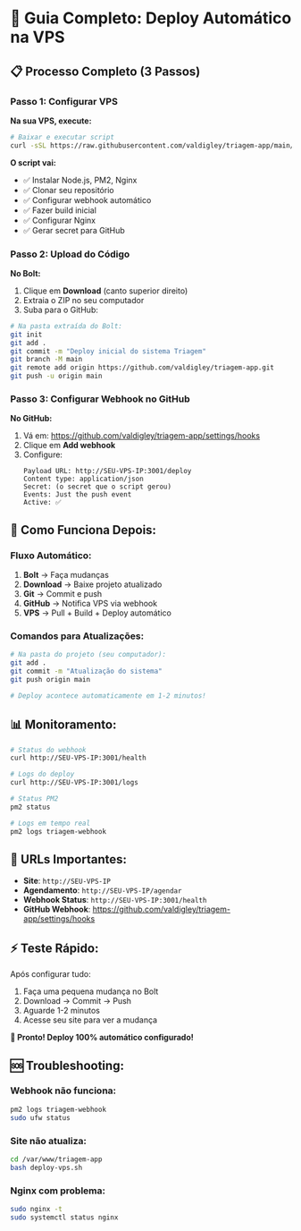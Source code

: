 # 🚀 Guia Completo: Deploy Automático na VPS

## 📋 Processo Completo (3 Passos)

### **Passo 1: Configurar VPS**

**Na sua VPS, execute:**
```bash
# Baixar e executar script
curl -sSL https://raw.githubusercontent.com/valdigley/triagem-app/main/setup-vps-completo.sh | bash
```

**O script vai:**
- ✅ Instalar Node.js, PM2, Nginx
- ✅ Clonar seu repositório
- ✅ Configurar webhook automático
- ✅ Fazer build inicial
- ✅ Configurar Nginx
- ✅ Gerar secret para GitHub

### **Passo 2: Upload do Código**

**No Bolt:**
1. Clique em **Download** (canto superior direito)
2. Extraia o ZIP no seu computador
3. Suba para o GitHub:

```bash
# Na pasta extraída do Bolt:
git init
git add .
git commit -m "Deploy inicial do sistema Triagem"
git branch -M main
git remote add origin https://github.com/valdigley/triagem-app.git
git push -u origin main
```

### **Passo 3: Configurar Webhook no GitHub**

**No GitHub:**
1. Vá em: https://github.com/valdigley/triagem-app/settings/hooks
2. Clique em **Add webhook**
3. Configure:
   ```
   Payload URL: http://SEU-VPS-IP:3001/deploy
   Content type: application/json
   Secret: (o secret que o script gerou)
   Events: Just the push event
   Active: ✅
   ```

## 🎯 Como Funciona Depois:

### **Fluxo Automático:**
1. **Bolt** → Faça mudanças
2. **Download** → Baixe projeto atualizado
3. **Git** → Commit e push
4. **GitHub** → Notifica VPS via webhook
5. **VPS** → Pull + Build + Deploy automático

### **Comandos para Atualizações:**
```bash
# Na pasta do projeto (seu computador):
git add .
git commit -m "Atualização do sistema"
git push origin main

# Deploy acontece automaticamente em 1-2 minutos!
```

## 📊 Monitoramento:

```bash
# Status do webhook
curl http://SEU-VPS-IP:3001/health

# Logs do deploy
curl http://SEU-VPS-IP:3001/logs

# Status PM2
pm2 status

# Logs em tempo real
pm2 logs triagem-webhook
```

## 🔧 URLs Importantes:

- **Site**: `http://SEU-VPS-IP`
- **Agendamento**: `http://SEU-VPS-IP/agendar`
- **Webhook Status**: `http://SEU-VPS-IP:3001/health`
- **GitHub Webhook**: https://github.com/valdigley/triagem-app/settings/hooks

## ⚡ Teste Rápido:

Após configurar tudo:
1. Faça uma pequena mudança no Bolt
2. Download → Commit → Push
3. Aguarde 1-2 minutos
4. Acesse seu site para ver a mudança

**🎉 Pronto! Deploy 100% automático configurado!**

## 🆘 Troubleshooting:

### Webhook não funciona:
```bash
pm2 logs triagem-webhook
sudo ufw status
```

### Site não atualiza:
```bash
cd /var/www/triagem-app
bash deploy-vps.sh
```

### Nginx com problema:
```bash
sudo nginx -t
sudo systemctl status nginx
```